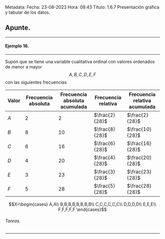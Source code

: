 Metadata:
Fecha: 23-08-2023
Hora: 08:43
Título: 1.6.7 Presentación gráfica y tabular de los datos.

## Apunte.
---
#### Ejemplo 16.
---
Supón que se tiene una variable cualitativa ordinal con valores ordenados de menor a mayor $$A,B,C,D,E,F$$ con las siguientes frecuencias

| Valor | Frecuencia absoluta | Frecuencia absoluta acumulada | Frecuencia relativa | Frecuencia relativa acumulada |
| --- | --- | --- | --- | --- |
| $A$ | $2$ | $2$ | $\frac{2}{28}$ | $\frac{2}{28}$ |
| $B$ | $8$ | $10$ | $\frac{8}{28}$ | $\frac{10}{28}$ |
| $C$ | $6$ | $16$ | $\frac{6}{28}$ | $\frac{16}{28}$ |
| $D$ | $4$ | $20$ | $\frac{4}{28}$ | $\frac{20}{28}$ |
| $E$ | $3$ | $23$ | $\frac{3}{28}$ | $\frac{23}{28}$ |
| $F$ | $5$ | $28$ | $\frac{5}{28}$ | $\frac{28}{28}$ |

$$X=\begin{cases} A,A\\ B,B,B,B,B,B,B,B\\ C,C,C,C,C,C\\ D,D,D,D\\ E,E,E\\ F,F,F,F,F \end{cases}$$


 


###### Tareas.
---

